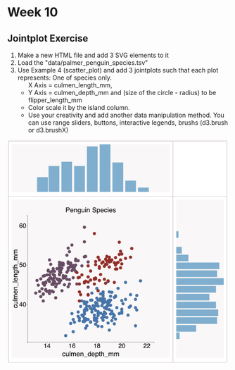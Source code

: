 # Week 10
## Jointplot Exercise
<ol>
<li>
Make a new HTML file and add 3 SVG elements to it
</li>
<li>Load the "data/palmer_penguin_species.tsv"
</li>
<li>Use Example 4 (scatter_plot) and add 3 jointplots such that each plot represents:
One of species only.
<ul>
<il>
X Axis = culmen_length_mm, 
</il>
<li>
    Y Axis = culmen_depth_mm	and (size of the circle - radius) to be flipper_length_mm<br>
</li>
<li>
Color scale it by the island column.
</li>
<li>
Use your creativity and add another data  manipulation method. You can use range sliders, buttons, interactive legends, brushs (d3.brush or d3.brushX)
</li>
</ul>
</li>
</ol>

<img src="../images/Example4.png"/>

